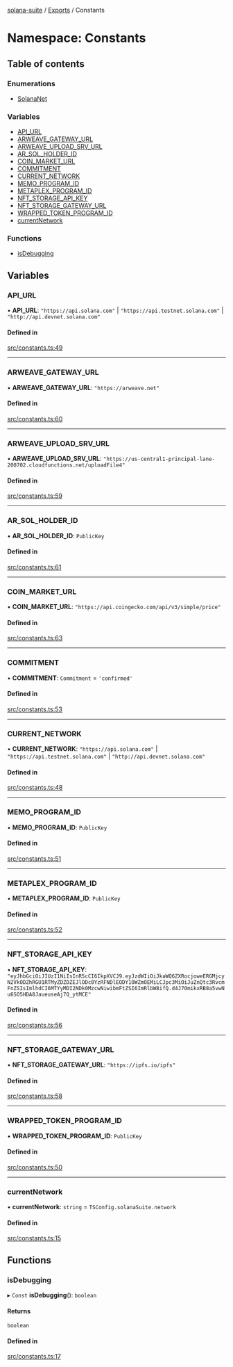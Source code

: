 [solana-suite](../README.md) / [Exports](../modules.md) / Constants

# Namespace: Constants

## Table of contents

### Enumerations

- [SolanaNet](../enums/Constants.SolanaNet.md)

### Variables

- [API\_URL](Constants.md#api_url)
- [ARWEAVE\_GATEWAY\_URL](Constants.md#arweave_gateway_url)
- [ARWEAVE\_UPLOAD\_SRV\_URL](Constants.md#arweave_upload_srv_url)
- [AR\_SOL\_HOLDER\_ID](Constants.md#ar_sol_holder_id)
- [COIN\_MARKET\_URL](Constants.md#coin_market_url)
- [COMMITMENT](Constants.md#commitment)
- [CURRENT\_NETWORK](Constants.md#current_network)
- [MEMO\_PROGRAM\_ID](Constants.md#memo_program_id)
- [METAPLEX\_PROGRAM\_ID](Constants.md#metaplex_program_id)
- [NFT\_STORAGE\_API\_KEY](Constants.md#nft_storage_api_key)
- [NFT\_STORAGE\_GATEWAY\_URL](Constants.md#nft_storage_gateway_url)
- [WRAPPED\_TOKEN\_PROGRAM\_ID](Constants.md#wrapped_token_program_id)
- [currentNetwork](Constants.md#currentnetwork)

### Functions

- [isDebugging](Constants.md#isdebugging)

## Variables

### API\_URL

• **API\_URL**: ``"https://api.solana.com"`` \| ``"https://api.testnet.solana.com"`` \| ``"http://api.devnet.solana.com"``

#### Defined in

[src/constants.ts:49](https://github.com/fukaoi/solana-suite/blob/d1cae4f/src/constants.ts#L49)

___

### ARWEAVE\_GATEWAY\_URL

• **ARWEAVE\_GATEWAY\_URL**: ``"https://arweave.net"``

#### Defined in

[src/constants.ts:60](https://github.com/fukaoi/solana-suite/blob/d1cae4f/src/constants.ts#L60)

___

### ARWEAVE\_UPLOAD\_SRV\_URL

• **ARWEAVE\_UPLOAD\_SRV\_URL**: ``"https://us-central1-principal-lane-200702.cloudfunctions.net/uploadFile4"``

#### Defined in

[src/constants.ts:59](https://github.com/fukaoi/solana-suite/blob/d1cae4f/src/constants.ts#L59)

___

### AR\_SOL\_HOLDER\_ID

• **AR\_SOL\_HOLDER\_ID**: `PublicKey`

#### Defined in

[src/constants.ts:61](https://github.com/fukaoi/solana-suite/blob/d1cae4f/src/constants.ts#L61)

___

### COIN\_MARKET\_URL

• **COIN\_MARKET\_URL**: ``"https://api.coingecko.com/api/v3/simple/price"``

#### Defined in

[src/constants.ts:63](https://github.com/fukaoi/solana-suite/blob/d1cae4f/src/constants.ts#L63)

___

### COMMITMENT

• **COMMITMENT**: `Commitment` = `'confirmed'`

#### Defined in

[src/constants.ts:53](https://github.com/fukaoi/solana-suite/blob/d1cae4f/src/constants.ts#L53)

___

### CURRENT\_NETWORK

• **CURRENT\_NETWORK**: ``"https://api.solana.com"`` \| ``"https://api.testnet.solana.com"`` \| ``"http://api.devnet.solana.com"``

#### Defined in

[src/constants.ts:48](https://github.com/fukaoi/solana-suite/blob/d1cae4f/src/constants.ts#L48)

___

### MEMO\_PROGRAM\_ID

• **MEMO\_PROGRAM\_ID**: `PublicKey`

#### Defined in

[src/constants.ts:51](https://github.com/fukaoi/solana-suite/blob/d1cae4f/src/constants.ts#L51)

___

### METAPLEX\_PROGRAM\_ID

• **METAPLEX\_PROGRAM\_ID**: `PublicKey`

#### Defined in

[src/constants.ts:52](https://github.com/fukaoi/solana-suite/blob/d1cae4f/src/constants.ts#L52)

___

### NFT\_STORAGE\_API\_KEY

• **NFT\_STORAGE\_API\_KEY**: ``"eyJhbGciOiJIUzI1NiIsInR5cCI6IkpXVCJ9.eyJzdWIiOiJkaWQ6ZXRocjoweERGMjcyN2VkODZhRGU1RTMyZDZDZEJlODc0YzRFNDlEODY1OWZmOEMiLCJpc3MiOiJuZnQtc3RvcmFnZSIsImlhdCI6MTYyMDI2NDk0MzcwNiwibmFtZSI6ImRlbW8ifQ.d4J70mikxRB8a5vwNu6SO5HDA8JaueuseAj7Q_ytMCE"``

#### Defined in

[src/constants.ts:56](https://github.com/fukaoi/solana-suite/blob/d1cae4f/src/constants.ts#L56)

___

### NFT\_STORAGE\_GATEWAY\_URL

• **NFT\_STORAGE\_GATEWAY\_URL**: ``"https://ipfs.io/ipfs"``

#### Defined in

[src/constants.ts:58](https://github.com/fukaoi/solana-suite/blob/d1cae4f/src/constants.ts#L58)

___

### WRAPPED\_TOKEN\_PROGRAM\_ID

• **WRAPPED\_TOKEN\_PROGRAM\_ID**: `PublicKey`

#### Defined in

[src/constants.ts:50](https://github.com/fukaoi/solana-suite/blob/d1cae4f/src/constants.ts#L50)

___

### currentNetwork

• **currentNetwork**: `string` = `TSConfig.solanaSuite.network`

#### Defined in

[src/constants.ts:15](https://github.com/fukaoi/solana-suite/blob/d1cae4f/src/constants.ts#L15)

## Functions

### isDebugging

▸ `Const` **isDebugging**(): `boolean`

#### Returns

`boolean`

#### Defined in

[src/constants.ts:17](https://github.com/fukaoi/solana-suite/blob/d1cae4f/src/constants.ts#L17)
